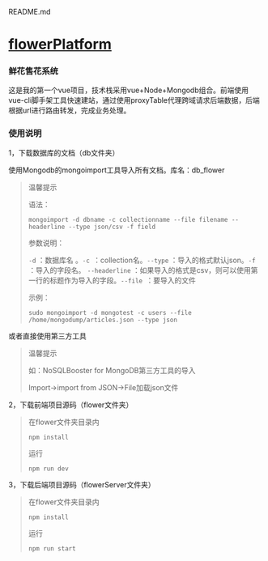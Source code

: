 README.md

# [flowerPlatform](https://github.com/wallacety/vue-flowerPlatform/commit/886920dfd2a458332678ce211437523a40dce361)

### 鲜花售花系统

这是我的第一个vue项目，技术栈采用vue+Node+Mongodb组合。前端使用vue-cli脚手架工具快速建站，通过使用proxyTable代理跨域请求后端数据，后端根据url进行路由转发，完成业务处理。



### 使用说明

1，下载数据库的文档（db文件夹）

使用Mongodb的mongoimport工具导入所有文档。库名：db_flower

> 温馨提示
>
> 语法：
>
> `mongoimport -d dbname -c collectionname --file filename --headerline --type json/csv -f field`
>
> 参数说明：
>
> `-d` ：数据库名 。`-c `：collection名。`--type` ：导入的格式默认json。`-f` ：导入的字段名。 `--headerline` ：如果导入的格式是csv，则可以使用第一行的标题作为导入的字段。`--file `：要导入的文件
>
> 示例：
>
> `sudo mongoimport -d mongotest -c users --file /home/mongodump/articles.json --type json`

或者直接使用第三方工具

> 温馨提示
>
> 如：NoSQLBooster for MongoDB第三方工具的导入
>
> Import->import from JSON->File加载json文件

2，下载前端项目源码（flower文件夹）

> 在flower文件夹目录内
>
> `npm install`
>
> 运行
>
> `npm run dev`

3，下载后端项目源码（flowerServer文件夹）

> 在flower文件夹目录内
>
> `npm install`
>
> 运行
>
> `npm run start`
